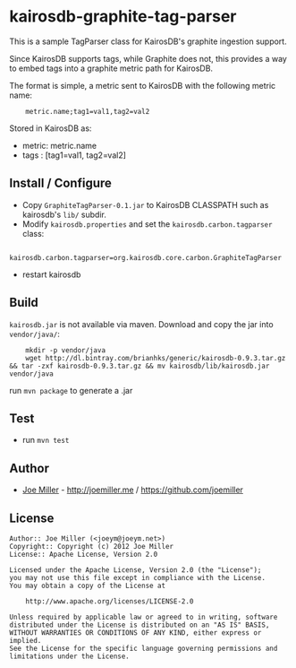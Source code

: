 kairosdb-graphite-tag-parser
============================

This is a sample TagParser class for KairosDB's graphite ingestion support.

Since KairosDB supports tags, while Graphite does not, this provides a way to 
embed tags into a graphite metric path for KairosDB.

The format is simple, a metric sent to KairosDB with the following metric
name:

```
    metric.name;tag1=val1,tag2=val2
```

Stored in KairosDB as:

- metric:  metric.name
- tags  :  [tag1=val1, tag2=val2]


Install / Configure
-------------------

- Copy `GraphiteTagParser-0.1.jar` to KairosDB CLASSPATH such as kairosdb's `lib/` subdir.
- Modify `kairosdb.properties` and set the `kairosdb.carbon.tagparser` class:

```
    kairosdb.carbon.tagparser=org.kairosdb.core.carbon.GraphiteTagParser
```

- restart kairosdb

Build
-----

`kairosdb.jar` is not available via maven. Download and copy the jar into `vendor/java/`:

```
    mkdir -p vendor/java
    wget http://dl.bintray.com/brianhks/generic/kairosdb-0.9.3.tar.gz && tar -zxf kairosdb-0.9.3.tar.gz && mv kairosdb/lib/kairosdb.jar vendor/java
```

run `mvn package` to generate a .jar

Test
----

- run `mvn test`

Author
------

* [Joe Miller](https://twitter.com/miller_joe) - http://joemiller.me / https://github.com/joemiller

License
-------

    Author:: Joe Miller (<joeym@joeym.net>)
    Copyright:: Copyright (c) 2012 Joe Miller
    License:: Apache License, Version 2.0

    Licensed under the Apache License, Version 2.0 (the "License");
    you may not use this file except in compliance with the License.
    You may obtain a copy of the License at

        http://www.apache.org/licenses/LICENSE-2.0

    Unless required by applicable law or agreed to in writing, software
    distributed under the License is distributed on an "AS IS" BASIS,
    WITHOUT WARRANTIES OR CONDITIONS OF ANY KIND, either express or implied.
    See the License for the specific language governing permissions and
    limitations under the License.
